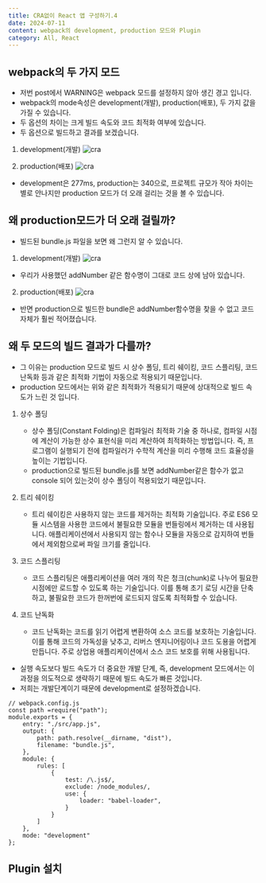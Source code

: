 ```yaml
---
title: CRA없이 React 앱 구성하기.4
date: 2024-07-11
content: webpack의 development, production 모드와 Plugin
category: All, React
---
```


## webpack의 두 가지 모드
- 저번 post에서 WARNING은 webpack 모드를 설정하지 않아 생긴 경고 입니다.
- webpack의 mode속성은 development(개발), production(배포), 두 가지 값을 가질 수 있습니다.
- 두 옵션의 차이는 크게 빌드 속도와 코드 최적화 여부에 있습니다.
- 두 옵션으로 빌드하고 결과를 보겠습니다.

1. development(개발)
![cra](/CRA19.png)

2. production(배포)
![cra](/CRA20.png)

- development은 277ms, production는 340으로, 프로젝트 규모가 작아 차이는 별로 안나지만 production 모드가 더 오래 걸리는 것을 볼 수 있습니다.

## 왜 production모드가 더 오래 걸릴까?
- 빌드된 bundle.js 파일을 보면 왜 그런지 알 수 있습니다.

1. development(개발)
![cra](/CRA21.png)

- 우리가 사용했던 addNumber 같은 함수명이 그대로 코드 상에 남아 있습니다.
  
2. production(배포)
![cra](/CRA22.png)

- 반면 production으로 빌드한 bundle은 addNumber함수명을 찾을 수 없고 코드 자체가 훨씬 적어졌습니다.

## 왜 두 모드의 빌드 결과가 다를까?
- 그 이유는 production 모드로 빌드 시 상수 폴딩, 트리 쉐이킹, 코드 스플리팅, 코드 난독화 등과 같은 최적화 기법이 자동으로 적용되기 때문입니다.
- production 모드에서는 위와 같은 최적화가 적용되기 때문에 상대적으로 빌드 속도가 느린 것 입니다.

1. 상수 폴딩
   -  상수 폴딩(Constant Folding)은 컴파일러 최적화 기술 중 하나로, 컴파일 시점에 계산이 가능한 상수 표현식을 미리 계산하여 최적화하는 방법입니다. 즉, 프로그램이 실행되기 전에 컴파일러가 수학적 계산을 미리 수행해 코드 효율성을 높이는 기법입니다.
   -  production으로 빌드된 bundle.js를 보면 addNumber같은 함수가 없고 console 되어 있는것이 상수 폴딩이 적용되었기 때문입니다.
2. 트리 쉐이킹
   - 트리 쉐이킹은 사용하지 않는 코드를 제거하는 최적화 기술입니다. 주로 ES6 모듈 시스템을 사용한 코드에서 불필요한 모듈을 번들링에서 제거하는 데 사용됩니다. 애플리케이션에서 사용되지 않는 함수나 모듈을 자동으로 감지하여 번들에서 제외함으로써 파일 크기를 줄입니다.

3. 코드 스플리팅
   - 코드 스플리팅은 애플리케이션을 여러 개의 작은 청크(chunk)로 나누어 필요한 시점에만 로드할 수 있도록 하는 기술입니다. 이를 통해 초기 로딩 시간을 단축하고, 불필요한 코드가 한꺼번에 로드되지 않도록 최적화할 수 있습니다.

4. 코드 난독화
   - 코드 난독화는 코드를 읽기 어렵게 변환하여 소스 코드를 보호하는 기술입니다. 이를 통해 코드의 가독성을 낮추고, 리버스 엔지니어링이나 코드 도용을 어렵게 만듭니다. 주로 상업용 애플리케이션에서 소스 코드 보호를 위해 사용됩니다.

- 실행 속도보다 빌드 속도가 더 중요한 개발 단계, 즉, development 모드에서는 이과정을 의도적으로 생략하기 때문에 빌드 속도가 빠른 것입니다.
- 저희는 개발단계이기 때문에 development로 설정하겠습니다.
```
// webpack.config.js
const path =require("path");
module.exports = {
    entry: "./src/app.js",
    output: {
        path: path.resolve(__dirname, "dist"),
        filename: "bundle.js",
    },
    module: {
        rules: [
            {
                test: /\.js$/,
                exclude: /node_modules/,
                use: {
                    loader: "babel-loader",
                }
            }
        ]
    },
    mode: "development"
};
```

## Plugin 설치
